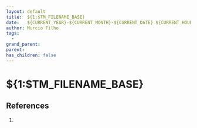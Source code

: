 ```yaml
---
layout: default
title:  ${1:$TM_FILENAME_BASE}
date:   ${CURRENT_YEAR}-${CURRENT_MONTH}-${CURRENT_DATE} ${CURRENT_HOUR}:${CURRENT_MINUTE} ${CURRENT_TIMEZONE_OFFSET}
author: Murcio Filho
tags:
  -
grand_parent:
parent:
has_children: false
---
```


# ${1:$TM_FILENAME_BASE}



## References

1. 

